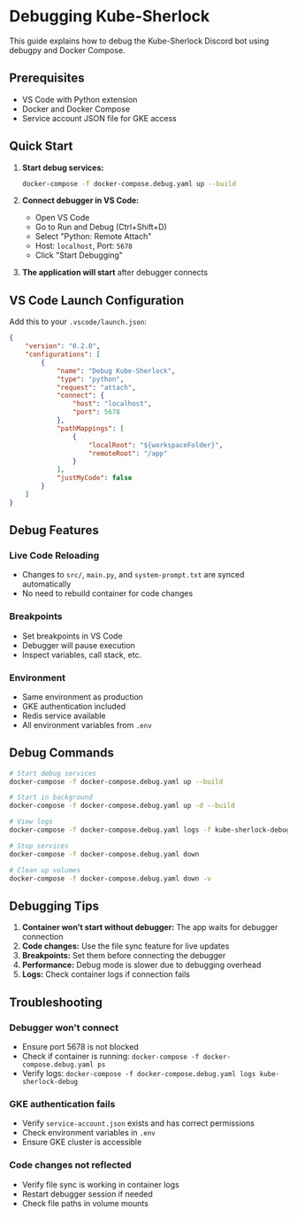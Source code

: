 # Debugging Kube-Sherlock

This guide explains how to debug the Kube-Sherlock Discord bot using debugpy and Docker Compose.

## Prerequisites

- VS Code with Python extension
- Docker and Docker Compose
- Service account JSON file for GKE access

## Quick Start

1. **Start debug services:**
   ```bash
   docker-compose -f docker-compose.debug.yaml up --build
   ```

2. **Connect debugger in VS Code:**
   - Open VS Code
   - Go to Run and Debug (Ctrl+Shift+D)
   - Select "Python: Remote Attach"
   - Host: `localhost`, Port: `5678`
   - Click "Start Debugging"

3. **The application will start** after debugger connects

## VS Code Launch Configuration

Add this to your `.vscode/launch.json`:

```json
{
    "version": "0.2.0",
    "configurations": [
        {
            "name": "Debug Kube-Sherlock",
            "type": "python",
            "request": "attach",
            "connect": {
                "host": "localhost",
                "port": 5678
            },
            "pathMappings": [
                {
                    "localRoot": "${workspaceFolder}",
                    "remoteRoot": "/app"
                }
            ],
            "justMyCode": false
        }
    ]
}
```

## Debug Features

### Live Code Reloading
- Changes to `src/`, `main.py`, and `system-prompt.txt` are synced automatically
- No need to rebuild container for code changes

### Breakpoints
- Set breakpoints in VS Code
- Debugger will pause execution
- Inspect variables, call stack, etc.

### Environment
- Same environment as production
- GKE authentication included
- Redis service available
- All environment variables from `.env`

## Debug Commands

```bash
# Start debug services
docker-compose -f docker-compose.debug.yaml up --build

# Start in background
docker-compose -f docker-compose.debug.yaml up -d --build

# View logs
docker-compose -f docker-compose.debug.yaml logs -f kube-sherlock-debug

# Stop services
docker-compose -f docker-compose.debug.yaml down

# Clean up volumes
docker-compose -f docker-compose.debug.yaml down -v
```

## Debugging Tips

1. **Container won't start without debugger:** The app waits for debugger connection
2. **Code changes:** Use the file sync feature for live updates
3. **Breakpoints:** Set them before connecting the debugger
4. **Performance:** Debug mode is slower due to debugging overhead
5. **Logs:** Check container logs if connection fails

## Troubleshooting

### Debugger won't connect
- Ensure port 5678 is not blocked
- Check if container is running: `docker-compose -f docker-compose.debug.yaml ps`
- Verify logs: `docker-compose -f docker-compose.debug.yaml logs kube-sherlock-debug`

### GKE authentication fails
- Verify `service-account.json` exists and has correct permissions
- Check environment variables in `.env`
- Ensure GKE cluster is accessible

### Code changes not reflected
- Verify file sync is working in container logs
- Restart debugger session if needed
- Check file paths in volume mounts